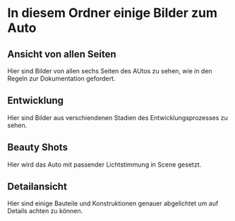 # In diesem Ordner einige Bilder zum Auto

## Ansicht von allen Seiten

Hier sind Bilder von allen sechs Seiten des AUtos zu sehen, wie in den Regeln zur Dokumentation gefordert.

## Entwicklung

Hier sind Bilder aus verschiendenen Stadien des Entwicklungsprozesses zu sehen.

## Beauty Shots

Hier wird das Auto mit passender Lichtstimmung in Scene gesetzt.

## Detailansicht

Hier sind einige Bauteile und Konstruktionen genauer abgelichtet um auf Details achten zu können.
